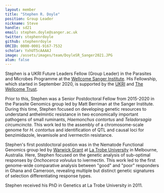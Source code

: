```yaml
---
layout: member
title: "Stephen R. Doyle"
position: Group Leader
nickname: Steve
handle: sd21
email: stephen.doyle@sanger.ac.uk
twitter: stephenrdoyle
github: stephenrdoyle
ORCID: 0000-0001-9167-7532
scholar: YxhUT5cAAAAJ
image: /assets/images/team/DoyleSR_Sanger2021.JPG
alum: false
---
```


Stephen is a UKRI Future Leaders Fellow (Group Leader) in the Parasites and Microbes Programme at the [Wellcome Sanger Institute]. His Fellowship, which started in 
September 2020, is supported by the [UKRI] and [The Wellcome Trust].

Prior to this, Stephen was a Senior Postdoctoral Fellow from 2015-2020 in the Parasite Genomics group led by Matt Berriman at the Sanger Institute. During this time, 
Stephen focused on developing genetic resources to understand anthelmintic resistance in two economically important pathogens of small ruminants, *Haemonchus contortus* 
and *Teladorsagia circumcincta*. This work led to the assembly of a chromosome-scale genome for *H. contortus* and identification of QTL and causal loci for benzimidazole, 
levamisole and ivermectin resistance.

Stephen's first postdoctoral postion was in the Nematode Functional Genomics group led by [Warwick Grant] at [La Trobe University] in Melbourne, Australia. Here, Stephen 
focused on the genetic analysis of sub-optimal responses by *Onchocerca volvulus* to ivermectin. This work led to the first genome-wide comparative analysis between "good"
and "poor" responders in Ghana and Cameroon, revealing multiple but distinct genetic signatures of selection differentiating response types.

Stephen received his PhD in Genetics at La Trobe University in 2011.



[Wellcome Sanger Institute]: www.sanger.ac.uk
[UKRI]: https://www.ukri.org/
[The Wellcome Trust]: https://wellcome.org/
[Matt Berriman]: https://www.sanger.ac.uk/person/berriman-matt/
[Warwick Grant]: https://www.latrobe.edu.au/animal-plant-and-soil-sciences/research/nematode-genetics 
[La Trobe University]: https://www.latrobe.edu.au/]

